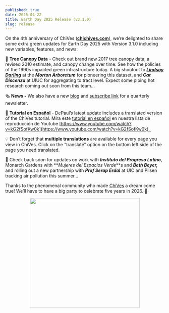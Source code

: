 ```yaml
---
published: true
date: 2025-04-22
title: Earth Day 2025 Release (v3.1.0)
slug: release
---
```

On the 4th anniversary of ChiVes ([**chichives.com**](http://chichives.com)), we’re delighted to share some extra green updates for Earth Day 2025 with Version 3.1.0 including new variables, features, and news:

🌳 **Tree Canopy Data** - Check out brand new 2017 tree canopy data, a revised 2010 estimate, and canopy change over time. See how the policies of the 1990s impacted green infrastructure today. A big shoutout to [**_Lindsay Darling_**](https://mortonarb.org/science/staff/lindsay-darling/) at the **_Morton Arboretum_** for pioneering this dataset, and **_Cat Discenza_** at UIUC for aggregating to tract level. Expect some piping hot research coming out soon from this team…   

🗞️ **News -** We also have a new [blog](https://chichives.com/posts) and [subscribe link](https://groups.webservices.illinois.edu/subscribe/200077!) for a quarterly newsletter.

💬 **Tutorial en Espa**[**ñ**](https://www.youtube.com/watch?v=kG2fSofKw0k)**ol** - DePaul’s latest update includes a translated version of the ChiVes tutorial. Mira este [tutorial en español](https://www.youtube.com/watch?v=kG2fSofKw0k) en nuestra lista de reproducción de Youtube [https://www.youtube.com/watch?v=kG2fSofKw0k](https://www.youtube.com/watch?v=kG2fSofKw0k). 

💡 Don’t forget that **multiple translations** are available for every page you view in ChiVes. Click on the “translate” option on the bottom left side of the page you need translated.

🦋 Check back soon for updates on work with **_Instituto del Progreso Latino_**, Monarch Gardens with **_Mujeres del Espacios Verde_**s and **_Beth Beyer,_** and rolling out a new partnership with **_Prof Serap Erdal_** at UIC and Pilsen tracking air pollution this summer… 

Thanks to the phenomenal community who made [ChiVes](https://chichives.com/team) a dream come true! We’ll have to have a big party to celebrate five years in 2026. 🎂

<p style="text-align: center"><img src="https://lh7-rt.googleusercontent.com/docsz/AD_4nXdY1mzkVr2L_6jZTDUvhoxJu7IRCk17BBk5isE3RGe5nXOsEMGDvHRltUot6nRjYS3JcEVWJYiHlBhSrTV-XggY2pd0Xpwc5my6oTKL8bPjiFmkYSSFLc5l4cmfifEGSb-VRoDdLQ?key=Lx-b6V5EM5uKOb2hljCOEYgF" style="margin-left:0px;margin-top:0px;" width="348" height="348"></p>